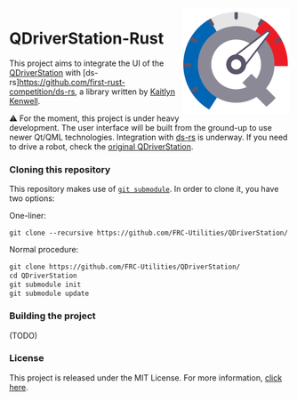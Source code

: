 <a href="#">
    <img src="artwork/icon.png" align="right" />
</a>

# QDriverStation-Rust

This project aims to integrate the UI of the [QDriverStation](https://github.com/FRC-Utilities/QDriverStation) with [ds-rs]https://github.com/first-rust-competition/ds-rs, a library written by [Kaitlyn Kenwell](https://github.com/Redrield).

:warning: For the moment, this project is under heavy development. The user interface will be built from the ground-up to use newer Qt/QML technologies. Integration with [ds-rs](https://github.com/first-rust-competition/ds-rs) is underway. If you need to drive a robot, check the [original QDriverStation](https://github.com/FRC-Utilities/QDriverStation). 

### Cloning this repository

This repository makes use of [`git submodule`](https://git-scm.com/docs/git-submodule). In order to clone it, you have two options:

One-liner:

    git clone --recursive https://github.com/FRC-Utilities/QDriverStation/

Normal procedure:

    git clone https://github.com/FRC-Utilities/QDriverStation/
    cd QDriverStation
    git submodule init
    git submodule update
    
### Building the project

(TODO)
    
### License

This project is released under the MIT License. For more information, [click here](LICENSE.md).
